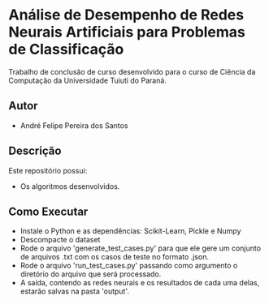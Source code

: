 # Análise de Desempenho de Redes Neurais Artificiais para Problemas de Classificação

Trabalho de conclusão de curso desenvolvido para o curso de Ciência da Computação da Universidade Tuiuti do Paraná.

## Autor

- André Felipe Pereira dos Santos

## Descrição

Este repositório possui:

- Os algoritmos desenvolvidos.


## Como Executar

- Instale o Python e as dependências: Scikit-Learn, Pickle e Numpy
- Descompacte o dataset
- Rode o arquivo 'generate_test_cases.py' para que ele gere um conjunto de arquivos .txt com os casos de teste no formato .json.
- Rode o arquivo 'run_test_cases.py' passando como argumento o diretório do arquivo que será processado.
- A saída, contendo as redes neurais e os resultados de cada uma delas, estarão salvas na pasta 'output'.
